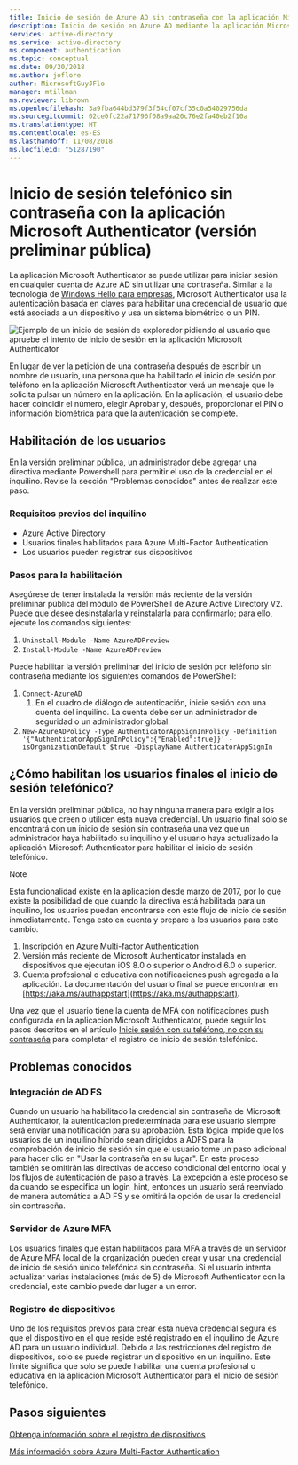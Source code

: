 ```yaml
---
title: Inicio de sesión de Azure AD sin contraseña con la aplicación Microsoft Authenticator (versión preliminar pública)
description: Inicio de sesión en Azure AD mediante la aplicación Microsoft Authenticator sin usar la contraseña (versión preliminar pública)
services: active-directory
ms.service: active-directory
ms.component: authentication
ms.topic: conceptual
ms.date: 09/20/2018
ms.author: joflore
author: MicrosoftGuyJFlo
manager: mtillman
ms.reviewer: librown
ms.openlocfilehash: 3a9fba644bd379f3f54cf07cf35c0a54029756da
ms.sourcegitcommit: 02ce0fc22a71796f08a9aa20c76e2fa40eb2f10a
ms.translationtype: HT
ms.contentlocale: es-ES
ms.lasthandoff: 11/08/2018
ms.locfileid: "51287190"
---
```

# <a name="password-less-phone-sign-in-with-the-microsoft-authenticator-app-public-preview"></a>Inicio de sesión telefónico sin contraseña con la aplicación Microsoft Authenticator (versión preliminar pública)

La aplicación Microsoft Authenticator se puede utilizar para iniciar sesión en cualquier cuenta de Azure AD sin utilizar una contraseña. Similar a la tecnología de [Windows Hello para empresas](/windows/security/identity-protection/hello-for-business/hello-identity-verification), Microsoft Authenticator usa la autenticación basada en claves para habilitar una credencial de usuario que está asociada a un dispositivo y usa un sistema biométrico o un PIN.

![Ejemplo de un inicio de sesión de explorador pidiendo al usuario que apruebe el intento de inicio de sesión en la aplicación Microsoft Authenticator](./media/howto-authentication-phone-sign-in/phone-sign-in-microsoft-authenticator-app.png)

En lugar de ver la petición de una contraseña después de escribir un nombre de usuario, una persona que ha habilitado el inicio de sesión por teléfono en la aplicación Microsoft Authenticator verá un mensaje que le solicita pulsar un número en la aplicación. En la aplicación, el usuario debe hacer coincidir el número, elegir Aprobar y, después, proporcionar el PIN o información biométrica para que la autenticación se complete.

## <a name="enable-my-users"></a>Habilitación de los usuarios

En la versión preliminar pública, un administrador debe agregar una directiva mediante Powershell para permitir el uso de la credencial en el inquilino. Revise la sección "Problemas conocidos" antes de realizar este paso.

### <a name="tenant-prerequisites"></a>Requisitos previos del inquilino

* Azure Active Directory
* Usuarios finales habilitados para Azure Multi-Factor Authentication
* Los usuarios pueden registrar sus dispositivos

### <a name="steps-to-enable"></a>Pasos para la habilitación

Asegúrese de tener instalada la versión más reciente de la versión preliminar pública del módulo de PowerShell de Azure Active Directory V2. Puede que desee desinstalarla y reinstalarla para confirmarlo; para ello, ejecute los comandos siguientes:

1. `Uninstall-Module -Name AzureADPreview`
2. `Install-Module -Name AzureADPreview`

Puede habilitar la versión preliminar del inicio de sesión por teléfono sin contraseña mediante los siguientes comandos de PowerShell:

1. `Connect-AzureAD`
   1. En el cuadro de diálogo de autenticación, inicie sesión con una cuenta del inquilino. La cuenta debe ser un administrador de seguridad o un administrador global.
1. `New-AzureADPolicy -Type AuthenticatorAppSignInPolicy -Definition '{"AuthenticatorAppSignInPolicy":{"Enabled":true}}' -isOrganizationDefault $true -DisplayName AuthenticatorAppSignIn`

## <a name="how-do-my-end-users-enable-phone-sign-in"></a>¿Cómo habilitan los usuarios finales el inicio de sesión telefónico?

En la versión preliminar pública, no hay ninguna manera para exigir a los usuarios que creen o utilicen esta nueva credencial. Un usuario final solo se encontrará con un inicio de sesión sin contraseña una vez que un administrador haya habilitado su inquilino y el usuario haya actualizado la aplicación Microsoft Authenticator para habilitar el inicio de sesión telefónico.

> [!NOTE]
> Esta funcionalidad existe en la aplicación desde marzo de 2017, por lo que existe la posibilidad de que cuando la directiva está habilitada para un inquilino, los usuarios puedan encontrarse con este flujo de inicio de sesión inmediatamente. Tenga esto en cuenta y prepare a los usuarios para este cambio.
>

1. Inscripción en Azure Multi-factor Authentication
1. Versión más reciente de Microsoft Authenticator instalada en dispositivos que ejecutan iOS 8.0 o superior o Android 6.0 o superior.
1. Cuenta profesional o educativa con notificaciones push agregada a la aplicación. La documentación del usuario final se puede encontrar en [https://aka.ms/authappstart](https://aka.ms/authappstart).

Una vez que el usuario tiene la cuenta de MFA con notificaciones push configurada en la aplicación Microsoft Authenticator, puede seguir los pasos descritos en el artículo [Inicie sesión con su teléfono, no con su contraseña](../user-help/microsoft-authenticator-app-phone-signin-faq.md) para completar el registro de inicio de sesión telefónico.

## <a name="known-issues"></a>Problemas conocidos

### <a name="ad-fs-integration"></a>Integración de AD FS

Cuando un usuario ha habilitado la credencial sin contraseña de Microsoft Authenticator, la autenticación predeterminada para ese usuario siempre será enviar una notificación para su aprobación. Esta lógica impide que los usuarios de un inquilino híbrido sean dirigidos a ADFS para la comprobación de inicio de sesión sin que el usuario tome un paso adicional para hacer clic en "Usar la contraseña en su lugar". En este proceso también se omitirán las directivas de acceso condicional del entorno local y los flujos de autenticación de paso a través. La excepción a este proceso se da cuando se especifica un login_hint, entonces un usuario será reenviado de manera automática a AD FS y se omitirá la opción de usar la credencial sin contraseña.

### <a name="azure-mfa-server"></a>Servidor de Azure MFA

Los usuarios finales que están habilitados para MFA a través de un servidor de Azure MFA local de la organización pueden crear y usar una credencial de inicio de sesión único telefónica sin contraseña. Si el usuario intenta actualizar varias instalaciones (más de 5) de Microsoft Authenticator con la credencial, este cambio puede dar lugar a un error.  

### <a name="device-registration"></a>Registro de dispositivos

Uno de los requisitos previos para crear esta nueva credencial segura es que el dispositivo en el que reside esté registrado en el inquilino de Azure AD para un usuario individual. Debido a las restricciones del registro de dispositivos, solo se puede registrar un dispositivo en un inquilino. Este límite significa que solo se puede habilitar una cuenta profesional o educativa en la aplicación Microsoft Authenticator para el inicio de sesión telefónico.

## <a name="next-steps"></a>Pasos siguientes

[Obtenga información sobre el registro de dispositivos](../devices/overview.md#getting-devices-under-the-control-of-azure-ad)

[Más información sobre Azure Multi-Factor Authentication](../authentication/howto-mfa-getstarted.md)
